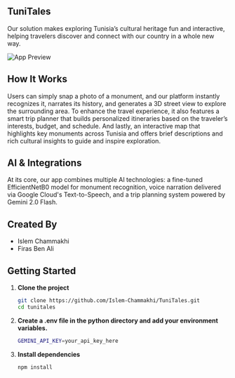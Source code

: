 ## TuniTales
Our solution makes exploring Tunisia’s cultural heritage fun and interactive, helping travelers discover and connect with our country in a whole new way.

![App Preview](https://i.imgur.com/TH27OC6.png)

## How It Works
Users can simply snap a photo of a monument, and our platform instantly recognizes it, narrates its history, and generates a 3D street view to explore the surrounding area. To enhance the travel experience, 
it also features a smart trip planner that builds personalized itineraries based on the traveler’s interests, budget, and schedule. And lastly, an interactive map that highlights key monuments across Tunisia
and offers brief descriptions and rich cultural insights to guide and inspire exploration.

## AI & Integrations
At its core, our app combines multiple AI technologies: a fine-tuned EfficientNetB0 model for monument recognition, voice narration delivered via Google Cloud's Text-to-Speech, and a trip planning system 
powered by Gemini 2.0 Flash.

## Created By
- Islem Chammakhi
- Firas Ben Ali

## Getting Started
1. **Clone the project**
   ```bash
   git clone https://github.com/Islem-Chammakhi/TuniTales.git
   cd tunitales
   ```
   
1. **Create a .env file in the python directory and add your environment variables.**
   ```bash
   GEMINI_API_KEY=your_api_key_here
   ```
   
3. **Install dependencies**
   ```bash
   npm install
   ```

